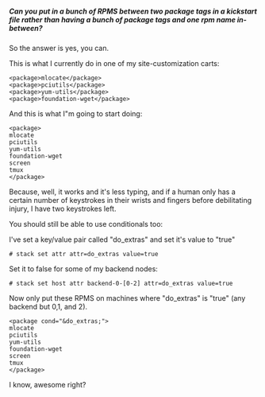 ##### Can you put in a bunch of RPMS between two package tags in a kickstart file rather than having a bunch of package tags and one rpm name in-between?

So the answer is yes, you can.

This is what I currently do in one of my site-customization carts:

```
<package>mlocate</package>
<package>pciutils</package>
<package>yum-utils</package>
<package>foundation-wget</package>
```

And this is what I"m going to start doing:

```
<package>
mlocate
pciutils
yum-utils
foundation-wget
screen
tmux
</package>
```

Because, well, it works and it's less typing, and if a human only has a certain number of keystrokes in their wrists and fingers before debilitating injury, I have two keystrokes left.

You should still be able to use conditionals too:

I've set a key/value pair called "do_extras" and set it's value to "true"

```
# stack set attr attr=do_extras value=true
```

Set it to false for some of my backend nodes:

```
# stack set host attr backend-0-[0-2] attr=do_extras value=true
```

Now only put these RPMS on machines where "do_extras" is "true" (any backend but 0,1, and 2).

```
<package cond="&do_extras;">
mlocate
pciutils
yum-utils
foundation-wget
screen
tmux
</package>
```

I know, awesome right?